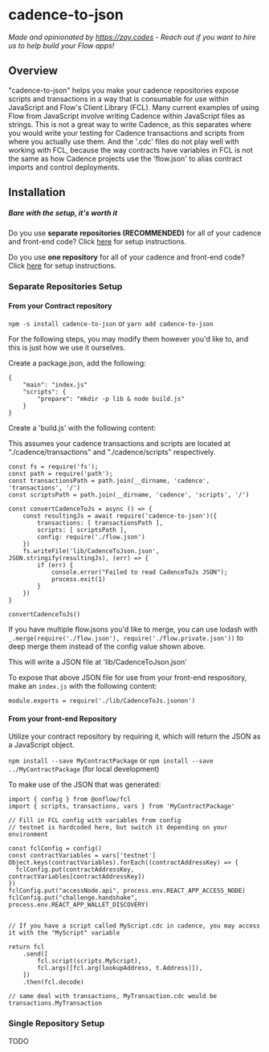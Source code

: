 # cadence-to-json
*Made and opinionated by https://zay.codes - Reach out if you want to hire us to help build your Flow apps!*

## Overview
"cadence-to-json" helps you make your cadence repositories expose scripts and transactions in a way that is consumable for use within JavaScript and Flow's Client Library (FCL).
Many current examples of using Flow from JavaScript involve writing Cadence within JavaScript files as strings. This is not a great way to write Cadence, as this
separates where you would write your testing for Cadence transactions and scripts from where you actually use them. And the '.cdc' files do not play well with working
with FCL, because the way contracts have variables in FCL is not the same as how Cadence projects use the 'flow.json' to alias contract imports and control deployments.

## Installation
##### *Bare with the setup, it's worth it*

Do you use **separate repositories (RECOMMENDED)** for all of your cadence and front-end code? Click [here](#separate-repositories-setup) for setup instructions.

Do you use **one repository** for all of your cadence and front-end code? Click [here](#single-repository-setup) for setup instructions.

### Separate Repositories Setup

#### From your Contract repository
`npm -s install cadence-to-json` or `yarn add cadence-to-json`

For the following steps, you may modify them however you'd like to, and this is just how we use it ourselves.

Create a package.json, add the following:
```
{
    "main": "index.js"
    "scripts": {
        "prepare": "mkdir -p lib & node build.js"
    }
}
```

Create a 'build.js' with the following content:

This assumes your cadence transactions and scripts are located at "./cadence/transactions" and "./cadence/scripts" respectively.
```
const fs = require('fs');
const path = require('path');
const transactionsPath = path.join(__dirname, 'cadence', 'transactions', '/')
const scriptsPath = path.join(__dirname, 'cadence', 'scripts', '/')

const convertCadenceToJs = async () => {
    const resultingJs = await require('cadence-to-json')({
        transactions: [ transactionsPath ],
        scripts: [ scriptsPath ],
        config: require('./flow.json')
    })
    fs.writeFile('lib/CadenceToJson.json', JSON.stringify(resultingJs), (err) => {
        if (err) {
            console.error("Failed to read CadenceToJs JSON");
            process.exit(1)
        }
    })
}

convertCadenceToJs()
```

If you have multiple flow.jsons you'd like to merge, you can use lodash with `_.merge(require('./flow.json'), require('./flow.private.json'))` to deep merge them instead of the config value shown above.


This will write a JSON file at 'lib/CadenceToJson.json'

To expose that above JSON file for use from your front-end respository, make an `index.js` with the following content:

`module.exports = require('./lib/CadenceToJs.jsonon')`

#### From your front-end Repository

Utilize your contract repository by requiring it, which will return the JSON as a JavaScript object.

`npm install --save MyContractPackage` or `npm install --save ../MyContractPackage` (for local development)

To make use of the JSON that was generated:
```
import { config } from @onflow/fcl
import { scripts, transactions, vars } from 'MyContractPackage'

// Fill in FCL config with variables from config
// testnet is hardcoded here, but switch it depending on your environment

const fclConfig = config()
const contractVariables = vars['testnet']
Object.keys(contractVariables).forEach((contractAddressKey) => {
  fclConfig.put(contractAddressKey, contractVariables[contractAddressKey])
})
fclConfig.put("accessNode.api", process.env.REACT_APP_ACCESS_NODE)
fclConfig.put("challenge.handshake", process.env.REACT_APP_WALLET_DISCOVERY)


// If you have a script called MyScript.cdc in cadence, you may access it with the "MyScript" variable

return fcl
    .send([
        fcl.script(scripts.MyScript),
        fcl.args([fcl.arg(lookupAddress, t.Address)]),
    ])
    .then(fcl.decode)

// same deal with transactions, MyTransaction.cdc would be transactions.MyTransaction
```

### Single Repository Setup

TODO
